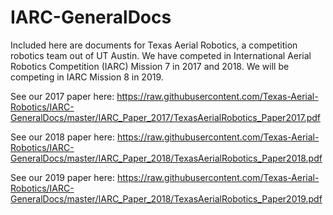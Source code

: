 # IARC-GeneralDocs

Included here are documents for Texas Aerial Robotics, a competition robotics team out of UT Austin.
We have competed in International Aerial Robotics Competition (IARC) Mission 7 in 2017 and 2018.
We will be competing in IARC Mission 8 in 2019.

See our 2017 paper here: https://raw.githubusercontent.com/Texas-Aerial-Robotics/IARC-GeneralDocs/master/IARC_Paper_2017/TexasAerialRobotics_Paper2017.pdf

See our 2018 paper here: https://raw.githubusercontent.com/Texas-Aerial-Robotics/IARC-GeneralDocs/master/IARC_Paper_2018/TexasAerialRobotics_Paper2018.pdf

See our 2019 paper here: https://raw.githubusercontent.com/Texas-Aerial-Robotics/IARC-GeneralDocs/master/IARC_Paper_2018/TexasAerialRobotics_Paper2019.pdf
